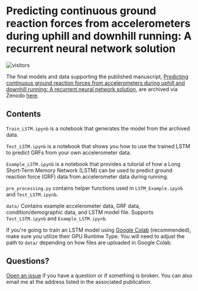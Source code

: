 # Predicting continuous ground reaction forces from accelerometers during uphill and downhill running: A recurrent neural network solution
![visitors](https://visitor-badge.laobi.icu/badge?page_id=alcantarar.Recurrent_GRF_Prediction)

The final models and data supporting the published manuscript, [Predicting continuous ground reaction 
forces from accelerometers during uphill and downhill running: A recurrent neural network 
solution](https://peerj.com/articles/12752/), are archived 
via Zenodo [here](https://zenodo.org/record/5213939). 

## Contents

`Train_LSTM.ipynb` is a notebook that generates the model from the archived data. 

`Test_LSTM.ipynb` is a notebook that shows you how to use the trained LSTM to predict GRFs from your own accelerometer data.

`Example_LSTM.ipynb` is a notebook that provides a tutorial of how a Long Short-Term Memory Network (LSTM) can be used to 
predict ground reaction force (GRF) data from accelerometer data during running.

`pre_processing.py` contains helper functions used in `LSTM_Example.ipynb` and `Test_LSTM.ipynb`.

`data/` Contains example accelerometer data, GRF data, condition/demographic data, and LSTM model file. Supports `Test_LSTM.ipynb` and `Example_LSTM.ipynb`. 

If you're going to train an LSTM model using [Google Colab](https://colab.research.google.com/) (recommended), make sure 
you utilize their GPU Runtime Type. You will need to adjust the path to `data/` depending on how files are uploaded in
Google Colab.

## Questions?
[Open an issue](https://github.com/alcantarar/Recurrent_GRF_Prediction/issues/new) if you have a question or if 
something is broken. You can also email me at the address listed in the associated publication.
